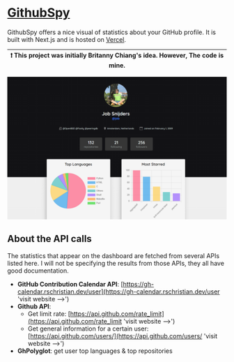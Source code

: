 # [GithubSpy](https://githubspy.vercel.app/ 'visit website -->')

GithubSpy offers a nice visual of statistics about your GitHub profile. It is built with Next.js and is hosted on [Vercel](https://vercel.com/ 'visit vercel').

| :exclamation:  This project was initially Britanny Chiang's idea. However, The code is mine. |
|-----------------------------------------|

![](./assets/images/projectImage.png "")

## About the API calls
The statistics that appear on the dashboard are fetched from several APIs listed here. I will not be specifying the results from those APIs, they all have good documentation.

* **GitHub Contribution Calendar API**: [https://gh-calendar.rschristian.dev/user](https://gh-calendar.rschristian.dev/user 'visit website -->')
* **Github API**: 
   - Get limit rate: [https://api.github.com/rate_limit](https://api.github.com/rate_limit 'visit website -->')
   - Get general information for a certain user: [https://api.github.com/users/](https://api.github.com/users/ 'visit website -->')
* **GhPolyglot**: get user top languages & top repositories
